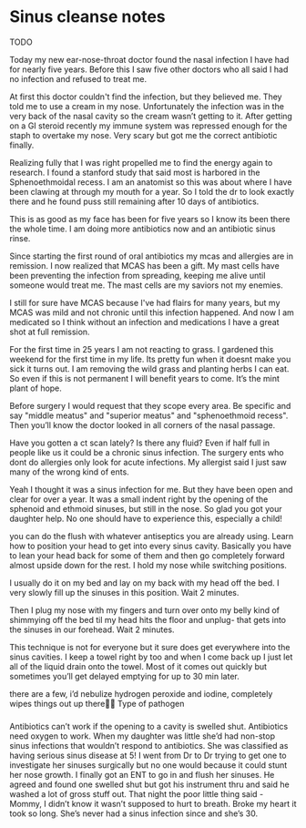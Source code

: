 # Sinus cleanse notes

TODO

Today my new ear-nose-throat doctor found the nasal infection I have had for
nearly five years. Before this I saw five other doctors who all said I had no
infection and refused to treat me. 

At first this doctor couldn't find the infection, but they believed me. They
told me to use a cream in my nose. Unfortunately the infection was in the very
back of the nasal cavity so the cream wasn’t getting to it. After getting on a
GI steroid recently my immune system was repressed enough for the staph to
overtake my nose. Very scary but got me the correct antibiotic finally.

Realizing fully that I was right propelled me to find the energy again to
research. I found a stanford study that said most is harbored in the
Sphenoethmoidal recess. I am an anatomist so this was about where I have been
clawing at through my mouth for a year. So I told the dr to look exactly there
and he found puss still remaining after 10 days of antibiotics. 

This is as good as my face has been for five years so I know its been there the
whole time. I am doing more antibiotics now and an antibiotic sinus rinse. 

Since starting the first round of oral antibiotics my mcas and allergies are in
remission. I now realized that MCAS has been a gift. My mast cells have been
preventing the infection from spreading, keeping me alive until someone would
treat me. The mast cells are my saviors not my enemies. 

I still for sure have MCAS because I've had flairs for many years, but my MCAS
was mild and not chronic until this infection happened. And now I am medicated
so I think without an infection and medications I have a great shot at full
remission. 

For the first time in 25 years I am not reacting to grass. I gardened this
weekend for the first time in my life. Its pretty fun when it doesnt make you
sick it turns out. I am removing the wild grass and planting herbs I can eat. So
even if this is not permanent I will benefit years to come. It’s the mint plant
of hope.

Before surgery I would request that they scope every area. Be specific and say
"middle meatus" and "superior meatus" and "sphenoethmoid recess". Then you’ll
know the doctor looked in all corners of the nasal passage. 

Have you gotten a ct scan lately? Is there any fluid? Even if half full in
people like us it could be a chronic sinus infection. The surgery ents who dont
do allergies only look for acute infections. My allergist said I just saw many
of the wrong kind of ents.


Yeah I thought it was a sinus infection for me. But they have been open and
clear for over a year. It was a small indent right by the opening of the
sphenoid and ethmoid sinuses, but still in the nose. So glad you got your
daughter help. No one should have to experience this, especially a child!


you can do the flush with whatever antiseptics you are already using. Learn how
to position your head to get into every sinus cavity. Basically you have to lean
your head back for some of them and then go completely forward almost upside
down for the rest. I hold my nose while switching positions.

I usually do it on my bed and lay on my back with my head off the bed. I very
slowly fill up the sinuses in this position. Wait 2 minutes.

Then I plug my nose with my fingers and turn over onto my belly kind of
shimmying off the bed til my head hits the floor and unplug- that gets into the
sinuses in our forehead. Wait 2 minutes. 

This technique is not for everyone but it sure does get everywhere into the
sinus cavities. I keep a towel right by too and when I come back up I just let
all of the liquid drain onto the towel. Most of it comes out quickly but
sometimes you’ll get delayed emptying for up to 30 min later.


there are a few, i’d nebulize hydrogen peroxide and iodine, completely wipes
things out up there👌🏽 Type of pathogen

###

Antibiotics can’t work if the opening to a cavity is swelled shut. Antibiotics
need oxygen to work. When my daughter was little she’d had non-stop sinus
infections that wouldn’t respond to antibiotics. She was classified as having
serious sinus disease at 5! I went from Dr to Dr trying to get one to
investigate her sinuses surgically but no one would because it could stunt her
nose growth. I finally got an ENT to go in and flush her sinuses. He agreed and
found one swelled shut but got his instrument thru and said he washed a lot of
gross stuff out. That night the poor little thing said - Mommy, I didn’t know it
wasn’t supposed to hurt to breath. Broke my heart it took so long. She’s never
had a sinus infection since and she’s 30.
